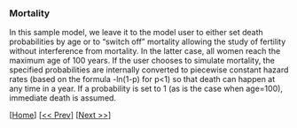 ### Mortality 

In this sample model, we leave it to the model user to either set death probabilities by age or to “switch off” mortality allowing the study of fertility without interference from mortality. In the latter case, all women reach the maximum age of 100 years. If the user chooses to simulate mortality, the specified probabilities are internally converted to piecewise constant hazard rates (based on the formula -ln(1-p) for p<1) so that death can happen at any time in a year. If a probability is set to 1 (as is the case when age=100), immediate death is assumed.


[[Home](#Home)] [[<< Prev](#006-Union-dissolution)] [[Next >>](#008-QQQ)]